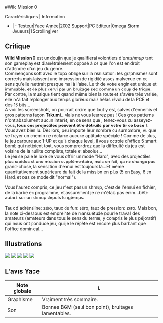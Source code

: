 #Wild Mission 0

Caractéristiques | Information
- | -
Testeur|Yace
Année|2002
Support|PC
Editeur|Omega Storm
Joueurs|1
Scrolling|ver

## Critique
<b>Wild Mission 0</b> est un doujin que je qualifierai volontiers d'<i>antishmup</i> tant son gameplay est diamétralement opposé à ce que l'on est en droit d'attendre d'un jeu du genre.<br/>Commençons soft avec le topo obligé sur la réalisation: les graphismes sont corrects mais laissent une impression de rigidité assez malvenue en ce sens qu'elle mettrait presque mal à l'aise. Le tir de votre engin est unique et immuable, et de plus servi par un bruitage sec comme un coup de trique. Par contre, la musique tient quand même bien la route et s'avère très variée, elle m'a fait replonger aux temps glorieux mais hélas révolu de la PCE et des 16 bits...<br/>A voir les screenshots, on pourrait croire que tout y est, salves d'ennemis et gros patterns façon <b>Takumi</b>...Mais ne vous leurrez pas ! Ces gros patterns n'ont absolument aucun interêt, en ce sens que , tenez-vous ou asseyez-vous,<b> tous ces projectiles peuvent être détruits par votre tir de base !</b>. Vous avez bien lu. Dès lors, peu importe leur nombre ou surnombre, vu que se frayer un chemin ne réclame aucune aptitude spéciale ! Comme de plus, le jeu carbure aux 1-UP et qu'à chaque level, il vous octroie d'office 5 smart bomb qui nettoient tout, vous comprendrez que la difficulté du jeu est voisine de la nullite complète, totale et absolue...<br/>Le jeu se paie le luxe de vous offrir un mode "Hard", avec des projectiles plus rapides et une mission supplémentaire, mais en fait, ça ne change pas grand-chose, la sensation d'ennui est toujours là...Et même quantitativement supérieure du fait de la mission en plus (5 en Easy, 6 en Hard, et pas de mode dit "normal").<br/><br/>Vous l'aurez compris, ce jeu n'est pas un shmup, c'est de l'ennui en fichier, de la barbe en programme, et assurément je ne m'étais pas emm...bêté autant sur un shmup depuis longtemps.<br/><br/>Taux d'adrénaline: zéro, taux de fun: zéro, taux de pression: zéro. Mais bon, la note ci-dessous est empreinte de mansuétude pour le travail des amateurs (amateurs dans tous le sens du terme, y compris le plus péjoratif) qui nous ont ponduce jeu, qui je le répète est encore plus barbant que l'office dominical...

## Illustrations
![](http://www.shmup.com/images/thumbs/img_fiche_1_1066.JPG)
![](http://www.shmup.com/images/thumbs/img_fiche_2_1066.JPG)
![](http://www.shmup.com/images/thumbs/img_fiche_3_1066.JPG)
![](http://www.shmup.com/images/thumbs/img_fiche_4_1066.JPG)
![](http://www.shmup.com/images/thumbs/)

## L'avis Yace
Note globale|1
-|-
Graphisme|Vraiment très sommaire.
Son|Bonnes BGM (seul bon point), bruitages lamentables.
